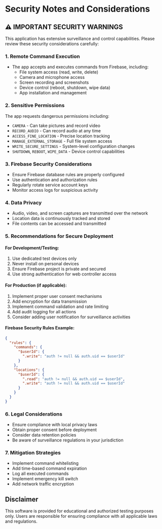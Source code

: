 # Security Notes and Considerations

## ⚠️ IMPORTANT SECURITY WARNINGS

This application has extensive surveillance and control capabilities. Please review these security considerations carefully:

### 1. Remote Command Execution
- The app accepts and executes commands from Firebase, including:
  - File system access (read, write, delete)
  - Camera and microphone access
  - Screen recording and screenshots
  - Device control (reboot, shutdown, wipe data)
  - App installation and management

### 2. Sensitive Permissions
The app requests dangerous permissions including:
- `CAMERA` - Can take pictures and record video
- `RECORD_AUDIO` - Can record audio at any time
- `ACCESS_FINE_LOCATION` - Precise location tracking
- `MANAGE_EXTERNAL_STORAGE` - Full file system access
- `WRITE_SECURE_SETTINGS` - System-level configuration changes
- `SHUTDOWN`, `REBOOT`, `WIPE_DATA` - Device control capabilities

### 3. Firebase Security Considerations
- Ensure Firebase database rules are properly configured
- Use authentication and authorization rules
- Regularly rotate service account keys
- Monitor access logs for suspicious activity

### 4. Data Privacy
- Audio, video, and screen captures are transmitted over the network
- Location data is continuously tracked and stored
- File contents can be accessed and transmitted

### 5. Recommendations for Secure Deployment

#### For Development/Testing:
1. Use dedicated test devices only
2. Never install on personal devices
3. Ensure Firebase project is private and secured
4. Use strong authentication for web controller access

#### For Production (if applicable):
1. Implement proper user consent mechanisms
2. Add encryption for data transmission
3. Implement command validation and rate limiting
4. Add audit logging for all actions
5. Consider adding user notification for surveillance activities

#### Firebase Security Rules Example:
```json
{
  "rules": {
    "commands": {
      "$userId": {
        ".write": "auth != null && auth.uid == $userId"
      }
    },
    "locations": {
      "$userId": {
        ".read": "auth != null && auth.uid == $userId",
        ".write": "auth != null && auth.uid == $userId"
      }
    }
  }
}
```

### 6. Legal Considerations
- Ensure compliance with local privacy laws
- Obtain proper consent before deployment
- Consider data retention policies
- Be aware of surveillance regulations in your jurisdiction

### 7. Mitigation Strategies
- Implement command whitelisting
- Add time-based command expiration
- Log all executed commands
- Implement emergency kill switch
- Add network traffic encryption

## Disclaimer
This software is provided for educational and authorized testing purposes only. Users are responsible for ensuring compliance with all applicable laws and regulations.